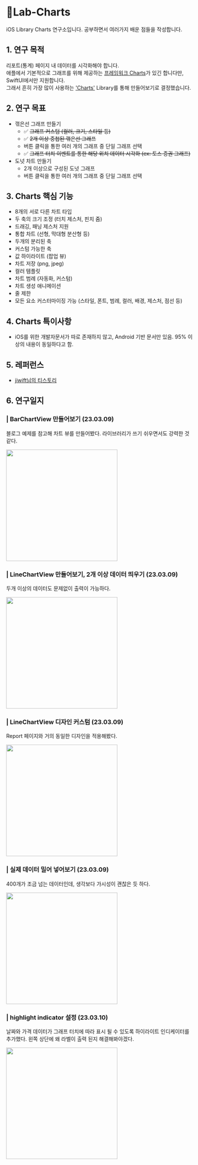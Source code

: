 # 🔬Lab-Charts

iOS Library Charts 연구소입니다.
공부하면서 여러가지 배운 점들을 작성합니다.

## 1. 연구 목적

리포트(통계) 페이지 내 데이터를 시각화해야 합니다.   
애플에서 기본적으로 그래프를 위해 제공하는 [프레임워크 Charts](https://developer.apple.com/documentation/charts)가 있긴 합니다만, SwiftUI에서만 지원합니다.   
그래서 흔히 가장 많이 사용하는 ['Charts'](https://github.com/danielgindi/Charts) Library를 통해 만들어보기로 결정했습니다.


## 2. 연구 목표   

- 꺾은선 그래프 만들기
  - ✅ ~~그래프 커스텀 (컬러, 크기, 스타일 등)~~
  - ✅ ~~2개 이상 중첩된 꺾은선 그래프~~
  - 버튼 클릭을 통한 여러 개의 그래프 중 단일 그래프 선택
  - ✅ ~~그래프 터치 이벤트를 통한 해당 위치 데이터 시각화 (ex: 토스 증권 그래프)~~
- 도넛 차트 만들기
  - 2개 이상으로 구성된 도넛 그래프
  - 버튼 클릭을 통한 여러 개의 그래프 중 단일 그래프 선택

## 3. Charts 핵심 기능
- 8개의 서로 다른 차트 타입
- 두 축의 크기 조정 (터치 제스처, 핀치 줌)
- 드래깅, 패닝 제스처 지원
- 통합 차트 (선형, 막대형 분산형 등)
- 두개의 분리된 축
- 커스텀 가능한 축
- 값 하이라이트 (팝업 뷰)
- 차트 저장 (png, jpeg)
- 컬러 템플릿
- 차트 범례 (자동화, 커스텀)
- 차트 생성 애니메이션
- 줄 제한
- 모든 요소 커스터마이징 가능 (스타일, 폰트, 범례, 컬러, 배경, 제스처, 점선 등)

## 4. Charts 특이사항

- iOS를 위한 개발자문서가 따로 존재하지 않고, Android 기반 문서만 있음. 95% 이상의 내용이 동일하다고 함.

## 5. 레퍼런스
- [jiwift님의 티스토리](https://jiwift.tistory.com/entry/iOSSwift-Charts-%EA%B7%B8%EB%9E%98%ED%94%84-%EB%9D%BC%EC%9D%B4%EB%B8%8C%EB%9F%AC%EB%A6%AC-Bar-Chart-%ED%91%9C%EC%8B%9C%ED%95%98%EA%B8%B0-%EB%B0%94-%EC%B0%A8%ED%8A%B8-%EA%B7%B8%EB%A6%AC%EA%B8%B0)

## 6. 연구일지
### | BarChartView 만들어보기 (23.03.09)
블로그 예제를 참고해 차트 뷰를 만들어봤다. 라이브러리가 쓰기 쉬우면서도 강력한 것 같다.

<img width="300" src="https://user-images.githubusercontent.com/113565086/223921869-4243a5bf-a98d-4cd8-ae6d-29072f9ea543.png">

### | LineChartView 만들어보기, 2개 이상 데이터 띄우기 (23.03.09)   
두개 이상의 데이터도 문제없이 출력이 가능하다.

<img width="300" src="https://user-images.githubusercontent.com/113565086/223931072-6dbd14b9-2ba5-408b-ba96-46cc45d22887.png">

### | LineChartView 디자인 커스텀 (23.03.09)
Report 페이지와 거의 동일한 디자인을 적용해봤다.

<img width="300" src="https://user-images.githubusercontent.com/113565086/223939472-50e63707-b1f0-4ddc-9151-36d442813174.png">

### | 실제 데이터 밀어 넣어보기 (23.03.09)     
400개가 조금 넘는 데이터인데, 생각보다 가시성이 괜찮은 듯 하다.

<img width="300" src="https://user-images.githubusercontent.com/113565086/223949424-d974b432-2869-487c-b3db-d9369438a8a4.png">


### | highlight indicator 설정 (23.03.10)     
날짜와 가격 데이터가 그래프 터치에 따라 표시 될 수 있도록 하이라이트 인디케이터를 추가했다. 왼쪽 상단에 왜 라벨이 출력 된지 해결해봐야겠다.

<img width="300" src="https://user-images.githubusercontent.com/113565086/224210112-4c4fecc1-2c56-4468-8a49-a425550aec9a.gif">
